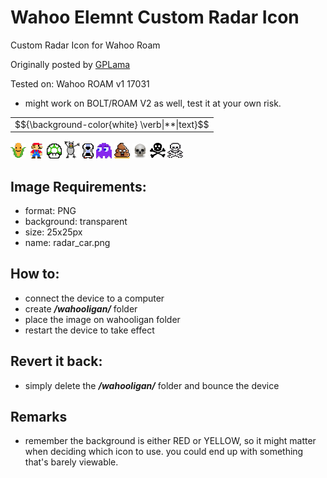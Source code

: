 # Wahoo Elemnt Custom Radar Icon
Custom Radar Icon for Wahoo Roam

Originally posted by [GPLama](https://gplama.com/2019/09/19/wahoo-radar-custom-icons/)

Tested on: Wahoo ROAM v1 17031
* might work on BOLT/ROAM V2 as well, test it at your own risk.

<table>
<tr>
  <td>$${\background-color{white} \verb|**|text}$$</td>
</tr>
</table>

![](/radar-icons/corn_icon.png?raw=true)
![](/radar-icons/mario-atari.png?raw=true)
![](/radar-icons/mario-mushroom.png?raw=true)
![](/radar-icons/monster.png?raw=true)
![](/radar-icons/original-car-icon.png?raw=true)
![](/radar-icons/pacman-ghost.png?raw=true)
![](/radar-icons/poop.png?raw=true)
![](/radar-icons/skull.png?raw=true)
![](/radar-icons/skull_bones.png?raw=true)
![](/radar-icons/skull_bones_2.png?raw=true)

## Image Requirements:
- format: PNG
- background: transparent
- size: 25x25px
- name: radar_car.png

## How to:
- connect the device to a computer
- create ***/wahooligan/*** folder
- place the image on wahooligan folder
- restart the device to take effect

## Revert it back:
- simply delete the ***/wahooligan/*** folder and bounce the device

## Remarks
- remember the background is either RED or YELLOW, so it might matter when deciding which icon to use. you could end up with something that's barely viewable. 

